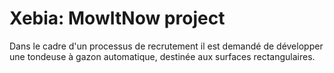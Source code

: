 # Xebia: MowItNow project
Dans le cadre d'un processus de recrutement il est demandé de développer une tondeuse à gazon automatique, destinée aux
surfaces rectangulaires.
